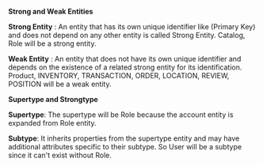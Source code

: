 **Strong and Weak Entities**

**Strong Entity** : An entity that has its own unique identifier like (Primary Key) and
does not depend on any other entity is called Strong Entity. Catalog, Role  will be a strong entity.

**Weak Entity** : An entity that does not have its own unique identifier and depends on
the existence of a related strong entity for its identification. Product, INVENTORY, TRANSACTION, ORDER, LOCATION, REVIEW, POSITION will be a weak entity.

**Supertype and Strongtype**

**Supertype**: The supertype will be Role because the account entity is expanded from Role entity.

**Subtype**: It inherits properties from the supertype entity
and may have additional attributes specific to their subtype. So User will be a subtype since it can't exist
without Role.


